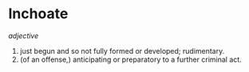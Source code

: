 # Inchoate

*adjective*

1. just begun and so not fully formed or developed; rudimentary.
2. (of an offense,) anticipating or preparatory to a further criminal act.
